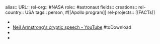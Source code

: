alias::
URL::
rel-org:: #NASA
role:: #astronaut
fields::
creations::
rel-country:: USA
tags:: person, #[[Apollo program]]
rel-projects:: [[FACTs]]



-
- [Neil Armstrong's cryptic speech - YouTube](https://www.youtube.com/watch?v=PUx1SURbb3g) #toDownload
-
-

